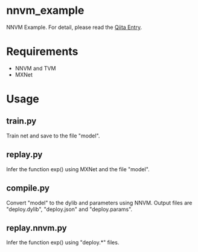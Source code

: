 # nnvm_example

NNVM Example.
For detail, please read the [Qiita Entry](TBD).

# Requirements

- NNVM and TVM
- MXNet

# Usage

## train.py

Train net and save to the file "model".

## replay.py

Infer the function exp() using MXNet and the file "model".

## compile.py

Convert "model" to the dylib and parameters using NNVM.
Output files are "deploy.dylib", "deploy.json" and "deploy.params".

## replay.nnvm.py

Infer the function exp() using "deploy.*" files.

